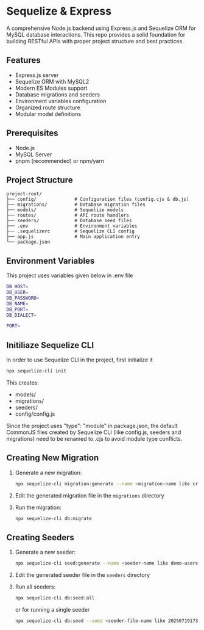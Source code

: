 # Sequelize & Express

A comprehensive Node.js backend using Express.js and Sequelize ORM for MySQL database interactions. This repo provides a solid foundation for building RESTful APIs with proper project structure and best practices.

## Features

- Express.js server
- Sequelize ORM with MySQL2
- Modern ES Modules support
- Database migrations and seeders
- Environment variables configuration
- Organized route structure
- Modular model definitions

## Prerequisites

- Node.js
- MySQL Server
- pnpm (recommended) or npm/yarn


## Project Structure

```
project-root/
├── config/              # Configuration files (config.cjs & db.js)
├── migrations/          # Database migration files
├── models/              # Sequelize models
├── routes/              # API route handlers
├── seeders/             # Database seed files
├── .env                 # Environment variables
├── .sequelizerc         # Sequelize CLI config
├── app.js               # Main application entry
└── package.json
```

## Environment Variables
This project uses variables given below in .env file
```bash
DB_HOST=
DB_USER=
DB_PASSWORD=
DB_NAME=
DB_PORT=
DB_DIALECT=

PORT=
```

## Initiliaze Sequelize CLI

In order to use Sequelize CLI in the project, first initialize it
```bash
npx sequelize-cli init
```

This creates:
- models/
- migrations/
- seeders/
- config/config.js

Since the project uses "type": "module" in package.json, the default CommonJS files created by Sequelize CLI (like config.js, seeders and migrations) need to be renamed to .cjs to avoid module type conflicts.

## Creating New Migration

1. Generate a new migration:
   ```bash
   npx sequelize-cli migration:generate --name <migration-name like create-users-table>
   ```

2. Edit the generated migration file in the `migrations` directory

3. Run the migration:
   ```bash
   npx sequelize-cli db:migrate
   ```

## Creating Seeders

1. Generate a new seeder:
   ```bash
   npx sequelize-cli seed:generate --name <seeder-name like demo-users>
   ```

2. Edit the generated seeder file in the `seeders` directory

3. Run all seeders:
   ```bash
   npx sequelize-cli db:seed:all
   ```
   or for running a single seeder
   ```bash
   npx sequelize-cli db:seed --seed <seeder-file-name like 20250719173050-demo-posts.cjs>
   ```


